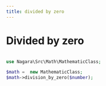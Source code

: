 ```yaml
---
title: divided by zero
---
```


# Divided by zero

```php

use Nagara\Src\Math\MathematicClass;

$math =  new MathematicClass;
$math->division_by_zero($number);

```
